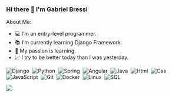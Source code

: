 ### Hi there 👋 I'm Gabriel Bressi

<!--
**GabrielBressi/GabrielBressi** is a ✨ _special_ ✨ repository because its `README.md` (this file) appears on your GitHub profile.
-->
About Me:

- 💻 I’m an entry-level programmer.
- 📚 I’m currently learning Django Framework.
- 💙 My passion is learning.
- 📈 I try to be better today than I was yesterday.

![Django](https://img.shields.io/badge/-Django-11fca1??style=for-the-badge&logo=Django)&nbsp;
![Python](https://img.shields.io/badge/-Python-ee0??style=for-the-badge&logo=python)&nbsp;
![Spring](https://img.shields.io/badge/-Spring-fefefe??style=for-the-badge&logo=spring)&nbsp;
![Angular](https://img.shields.io/badge/-Angular-ff0000??style=for-the-badge&logo=angular)&nbsp;
![Java](https://img.shields.io/badge/Java-ED8B00?style=for-the-badge&logo=java&logoColor=white)&nbsp;
![Html](https://img.shields.io/badge/-Html-fefefe??style=for-the-badge&logo=html5)&nbsp;
![Css](https://img.shields.io/badge/-CSS-107cff??style=for-the-badge&logo=css3)&nbsp;
![JavaScript](https://img.shields.io/badge/-JavaScript-777??style=for-the-badge&logo=javascript)&nbsp;
![Git](https://img.shields.io/badge/-Git-100??style=for-the-badge&logo=git)&nbsp;
![Docker](https://img.shields.io/badge/-Docker-1127ff??style=for-the-badge&logo=docker)&nbsp;
![Linux](https://img.shields.io/badge/-Linux-010101??style=for-the-badge&logo=linux)&nbsp;
![SQL](https://img.shields.io/badge/-MySQL-222??style=for-the-badge&logo=mysql)&nbsp;



<img src="https://raw.githubusercontent.com/gist/GabrielBressi/652f07fb4c3e5ba5bac6b8e6d23deb1f/raw/11b6de0698da5995078f84873ee34df9e68ca361/grid-snake.svg" />
